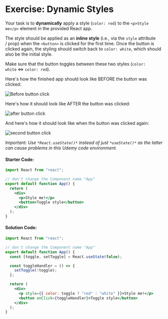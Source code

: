 # Exercise: Dynamic Styles

Your task is to **dynamically** apply a style (`color: red`) to the `<p>Style me</p>` element in the provided React app.

The style should be applied as an **inline style** (i.e., via the `style` attribute / prop) when the `<button>` is clicked for the first time. Once the button is clicked again, the styling should switch back to `color: white`, which should also be the initial style.

Make sure that the button toggles between these two styles (`color: white` <=> `color: red`).

Here's how the finished app should look like BEFORE the button was clicked:

![Before button click](https://img-c.udemycdn.com/redactor/raw/coding_exercise_instructions/2023-01-25_20-03-23-02fdb3ce682409032876037dd28b863f.png)

Here's how it should look like AFTER the button was clicked:

![after button click](https://img-c.udemycdn.com/redactor/raw/coding_exercise_instructions/2023-01-25_20-03-24-7c8e4ce80ee28148c63cfe980f251d9d.png)

And here's how it should look like when the button was clicked again:

![second button click](https://img-c.udemycdn.com/redactor/raw/coding_exercise_instructions/2023-01-25_20-03-24-eb267922d64394c0023ce989aa377ec2.png)

_Important: Use _`*React.useState()*`_ instead of just _`*useState()*`_ as the latter can cause problems in this Udemy code environment._

#### Starter Code:

```jsx
import React from "react";

// don't change the Component name "App"
export default function App() {
  return (
    <div>
      <p>Style me!</p>
      <button>Toggle style</button>
    </div>
  );
}
```

#### Solution Code:

```jsx
import React from "react";

// don't change the Component name "App"
export default function App() {
  const [toggle, setToggle] = React.useState(false);

  const toggleHandler = () => {
    setToggle(!toggle);
  };

  return (
    <div>
      <p style={{ color: toggle ? "red" : "white" }}>Style me!</p>
      <button onClick={toggleHandler}>Toggle style</button>
    </div>
  );
}
```
